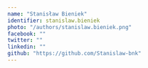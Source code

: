 ```yaml
---
name: "Stanisław Bieniek"
identifier: stanislaw.bieniek
photo: "/authors/stanislaw.bieniek.png"
facebook: ""
twitter: ""
linkedin: ""
github: "https://github.com/Stanislaw-bnk"
---
```

